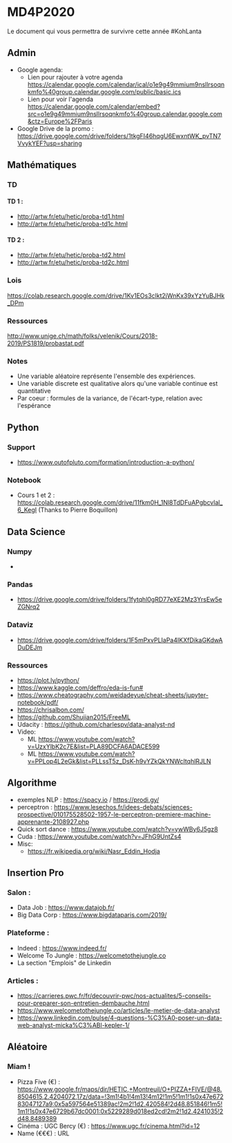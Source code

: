 # MD4P2020

Le document qui vous permettra de survivre cette année #KohLanta

## Admin
  - Google agenda: 
    - Lien pour rajouter à votre agenda https://calendar.google.com/calendar/ical/o1e9g49mmium9nsllrsoqnkmfo%40group.calendar.google.com/public/basic.ics
    - Lien pour voir l'agenda https://calendar.google.com/calendar/embed?src=o1e9g49mmium9nsllrsoqnkmfo%40group.calendar.google.com&ctz=Europe%2FParis
  - Google Drive de la promo : https://drive.google.com/drive/folders/1tkgFI46hqgU6EwxntWK_pvTN7VvykYEF?usp=sharing 

## Mathématiques
  ### TD 

  #### TD 1 :
  - http://artw.fr/etu/hetic/proba-td1.html 
  - http://artw.fr/etu/hetic/proba-td1c.html
  
  #### TD 2 :
  - http://artw.fr/etu/hetic/proba-td2.html 
  - http://artw.fr/etu/hetic/proba-td2c.html
  
  ### Lois
  https://colab.research.google.com/drive/1Kv1EOs3clkt2jWnKx39xYzYuBJHk_DPm

  ### Ressources
  http://www.unige.ch/math/folks/velenik/Cours/2018-2019/PS1819/probastat.pdf 
 
  ### Notes 
   - Une variable aléatoire représente l'ensemble des expériences. 
   - Une variable discrete est qualitative alors qu'une variable continue est quantitative
   - Par coeur : formules de la variance, de l'écart-type, relation avec l'espérance

## Python 
  ### Support 
  - https://www.outofpluto.com/formation/introduction-a-python/
  ### Notebook
  - Cours 1 et 2 : https://colab.research.google.com/drive/11fkm0H_1Nl8TdDFuAPgbcvlal_6_KegI (Thanks to Pierre Boquillon)

## Data Science
  ### Numpy
  - 
  ### Pandas
  - https://drive.google.com/drive/folders/1fytqhl0gRD77eXE2Mz3YrsEw5eZGNrq2
  
  ### Dataviz
  - https://drive.google.com/drive/folders/1F5mPxvPLIaPa4IKXfDikaGKdwADuDEJm
  
  ### Ressources
  - https://plot.ly/python/
  - https://www.kaggle.com/deffro/eda-is-fun#
  - https://www.cheatography.com/weidadeyue/cheat-sheets/jupyter-notebook/pdf/
  - https://chrisalbon.com/
  - https://github.com/Shujian2015/FreeML
  - Udacity : https://github.com/charlespv/data-analyst-nd
  - Video:
    - ML https://www.youtube.com/watch?v=UzxYlbK2c7E&list=PLA89DCFA6ADACE599
    - ML https://www.youtube.com/watch?v=PPLop4L2eGk&list=PLLssT5z_DsK-h9vYZkQkYNWcItqhlRJLN

## Algorithme

  - exemples NLP : https://spacy.io / https://prodi.gy/
  - perceptron : https://www.lesechos.fr/idees-debats/sciences-prospective/010175528502-1957-le-perceptron-premiere-machine-apprenante-2108927.php
  - Quick sort dance : https://www.youtube.com/watch?v=ywWBy6J5gz8
  - Cuda : https://www.youtube.com/watch?v=JFhG9UntZs4
  - Misc:
    - https://fr.wikipedia.org/wiki/Nasr_Eddin_Hodja

## Insertion Pro

  ### Salon :
  - Data Job : https://www.datajob.fr/
  - Big Data Corp : https://www.bigdataparis.com/2019/
    
  ### Plateforme :
  - Indeed : https://www.indeed.fr/
  - Welcome To Jungle : https://welcometothejungle.co
  - La section "Emplois" de Linkedin
  
  ### Articles : 
  - https://carrieres.pwc.fr/fr/decouvrir-pwc/nos-actualites/5-conseils-pour-preparer-son-entretien-dembauche.html
  - https://www.welcometothejungle.co/articles/le-metier-de-data-analyst
  - https://www.linkedin.com/pulse/4-questions-%C3%A0-poser-un-data-web-analyst-micka%C3%ABl-kepler-1/

## Aléatoire

### Miam !
 - Pizza Five (€) : https://www.google.fr/maps/dir/HETIC,+Montreuil/O+PIZZA+FIVE/@48.8504615,2.4204072,17z/data=!3m1!4b1!4m13!4m12!1m5!1m1!1s0x47e67283047127a9:0x5a597564e51389ac!2m2!1d2.420584!2d48.851846!1m5!1m1!1s0x47e6729b67dc0001:0x5229289d018ed2cd!2m2!1d2.4241035!2d48.8489389
 - Cinéma : UGC Bercy (€) : https://www.ugc.fr/cinema.html?id=12
 - Name (€€€) : URL 
 
